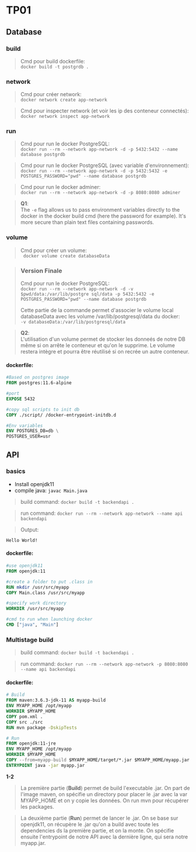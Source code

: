 # TP01

## Database

### build
>Cmd pour build dockerfile:  
`docker build -t postgrdb .`

### network
>Cmd pour créer network:  
`docker network create app-network`

>Cmd pour inspecter network (et voir les ip des conteneur connectés):  
`docker network inspect app-network`

### run
>Cmd pour run le docker PostgreSQL:  
`docker run --rm --network app-network -d -p 5432:5432 --name database postgrdb`

>Cmd pour run le docker PostgreSQL (avec variable d'environnement):  
`docker run --rm --network app-network -d -p 5432:5432 -e POSTGRES_PASSWORD="pwd" --name database postgrdb`

>Cmd pour run le docker adminer:  
`docker run --rm --network app-network -d -p 8080:8080 adminer`

>**Q1**:  
The `-e` flag allows us to pass environment variables directly to the docker in the docker build cmd (here the password for example). It's more secure than plain text files containing passwords.

### volume
>Cmd pour créer un volume:  
` docker volume create databaseData`

>### Version Finale  
>  
>Cmd pour run le docker PostgreSQL:  
`docker run --rm --network app-network -d -v $pwd/data:/var/lib/postgre
sql/data -p 5432:5432 -e POSTGRES_PASSWORD="pwd" --name database postgrdb`
>
>Cette partie de la commande permet d'associer le volume local databaseData avec les volume /var/lib/postgresql/data du docker:  
 `-v databaseData:/var/lib/postgresql/data`  

>**Q2**:  
L'utilisation d'un volume permet de stocker les donneés de notre DB même si on arrête le conteneur et qu'on le supprime. Le volume restera intègre et pourra être réutilisé si on recrée un autre conteneur.


#### dockerfile:
```dockerfile
#Based on postgres image
FROM postgres:11.6-alpine

#port
EXPOSE 5432

#copy sql scripts to init db
COPY ./script/ /docker-entrypoint-initdb.d

#Env variables
ENV POSTGRES_DB=db \
POSTGRES_USER=usr 

```

## API

### basics

- Install openjdk11  
- compile java: `javac Main.java`

>build command:
`docker build -t backendapi .`

>run command: 
`docker run --rm --network app-network --name api backendapi`

>Output: 
```
Hello World! 
```

#### dockerfile:
```dockerfile
#use openjdk11
FROM openjdk:11

#create a folder to put .class in
RUN mkdir /usr/src/myapp
COPY Main.class /usr/src/myapp

#specify work directory
WORKDIR /usr/src/myapp

#cmd to run when launching docker
CMD ["java", "Main"]

```

### Multistage build

>build command:
`docker build -t backendapi .`

>run command: 
`docker run --rm --network app-network -p 8080:8080 --name api backendapi`

#### dockerfile:
```dockerfile
# Build
FROM maven:3.6.3-jdk-11 AS myapp-build
ENV MYAPP_HOME /opt/myapp
WORKDIR $MYAPP_HOME
COPY pom.xml .
COPY src ./src
RUN mvn package -DskipTests

# Run
FROM openjdk:11-jre
ENV MYAPP_HOME /opt/myapp
WORKDIR $MYAPP_HOME
COPY --from=myapp-build $MYAPP_HOME/target/*.jar $MYAPP_HOME/myapp.jar
ENTRYPOINT java -jar myapp.jar
```

**1-2**
>La première partie (**Build**) permet de build l'executable .jar.
On part de l'image maven, on spécifie un directory pour placer le .jar avec la var MYAPP_HOME et on y copie les données. On run mvn pour récupérer les packages.

>La deuxième partie (**Run**) permet de lancer le .jar. On se base sur openjdk11, on récupère le .jar qu'on a build avec toute les dependencies ds la première partie, et on la monte. On spécifie ensuite l'entrypoint de notre API avec la dernière ligne, qui sera notre myapp.jar.

